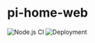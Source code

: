 # pi-home-web

![Node.js CI](https://github.com/raspberry-pi-home/pi-home-web/workflows/Node.js%20CI/badge.svg)
![Deployment](https://github.com/raspberry-pi-home/pi-home-web/workflows/Deployment/badge.svg)
